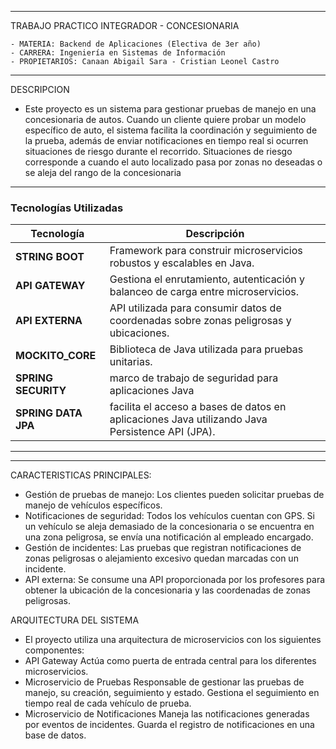 -------------------------------------------------------
TRABAJO PRACTICO INTEGRADOR - CONCESIONARIA

    - MATERIA: Backend de Aplicaciones (Electiva de 3er año)
    - CARRERA: Ingeniería en Sistemas de Información
    - PROPIETARIOS: Canaan Abigail Sara - Cristian Leonel Castro
-------------------------------------------------------
DESCRIPCION
- Este proyecto es un sistema para gestionar pruebas de manejo en una concesionaria de autos. 
Cuando un cliente quiere probar un modelo específico de auto, el sistema facilita la coordinación 
y seguimiento de la prueba, además de enviar notificaciones en tiempo real si ocurren situaciones
de riesgo durante el recorrido. Situaciones de riesgo corresponde a cuando el auto localizado pasa
 por zonas no deseadas o se aleja del rango de la concesionaria

---
### **Tecnologías Utilizadas**

| Tecnología  | Descripción                                                             |
|-------------|-------------------------------------------------------------------------|
| **STRING BOOT**   | Framework para construir microservicios robustos y escalables en Java.              |
| **API GATEWAY** | Gestiona el enrutamiento, autenticación y balanceo de carga entre microservicios.     |
| **API EXTERNA** | API utilizada para consumir datos de coordenadas sobre zonas peligrosas y ubicaciones.                    |
| **MOCKITO_CORE** | Biblioteca de Java utilizada para pruebas unitarias.     |
| **SPRING SECURITY** | marco de trabajo de seguridad para aplicaciones Java                    |
| **SPRING DATA JPA** | facilita el acceso a bases de datos en aplicaciones Java utilizando Java Persistence API (JPA). |
---
---

CARACTERISTICAS PRINCIPALES:
- Gestión de pruebas de manejo: Los clientes pueden solicitar pruebas de manejo de vehículos específicos.
- Notificaciones de seguridad: Todos los vehículos cuentan con GPS. Si un vehículo se aleja demasiado
de la concesionaria o se encuentra en una zona peligrosa, se envía una notificación al empleado encargado.
- Gestión de incidentes: Las pruebas que registran notificaciones de zonas peligrosas o alejamiento excesivo
quedan marcadas con un incidente.
- API externa: Se consume una API proporcionada por los profesores para obtener la ubicación de la 
concesionaria y las coordenadas de zonas peligrosas.

ARQUITECTURA DEL SISTEMA
- El proyecto utiliza una arquitectura de microservicios con los siguientes componentes:
- API Gateway
Actúa como puerta de entrada central para los diferentes microservicios.
- Microservicio de Pruebas
Responsable de gestionar las pruebas de manejo, su creación, seguimiento y estado.
Gestiona el seguimiento en tiempo real de cada vehículo de prueba.
- Microservicio de Notificaciones
Maneja las notificaciones generadas por eventos de incidentes.
Guarda el registro de notificaciones en una base de datos.

